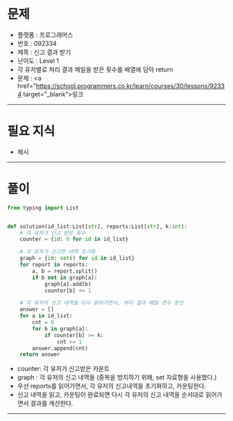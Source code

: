 # 문제
- 플랫폼 : 프로그래머스
- 번호 : 092334
- 제목 : 신고 결과 받기
- 난이도 : Level 1
- 각 유저별로 처리 결과 메일을 받은 횟수를 배열에 담아 return 
- 문제 : <a href="https://school.programmers.co.kr/learn/courses/30/lessons/92334 target="_blank">링크</a>

---

# 필요 지식
- 해시

---

# 풀이
```python
from typing import List


def solution(id_list:List[str], reports:List[str], k:int):
    # 각 유저가 신고 받은 횟수
    counter = {id: 0 for id in id_list}

    # 각 유저가 신고한 내역 초기화
    graph = {id: set() for id in id_list}
    for report in reports:
        a, b = report.split()
        if b not in graph[a]:
            graph[a].add(b)
            counter[b] += 1

    # 각 유저의 신고 내역을 다시 읽어가면서, 처리 결과 메일 갯수 정산
    answer = []
    for a in id_list:
        cnt = 0
        for b in graph[a]:
            if counter[b] >= k:
                cnt += 1
        answer.append(cnt)
    return answer
```
- counter: 각 유저가 신고받은 카운트
- graph : 각 유저의 신고 내역들 (중복을 방지하기 위해, set 자료형을 사용했다.)
- 우선 reports를 읽어가면서, 각 유저의 신고내역을 초기화하고, 카운팅한다.
- 신고 내역을 읽고, 카운팅이 완료되면 다시 각 유저의 신고 내역을 순서대로 읽어가면서 결과를 계산한다.

---
